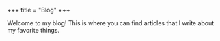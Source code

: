 +++
title = "Blog"
+++

Welcome to my blog!  This is where you can find articles that I write about my favorite things.
